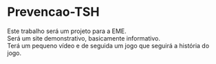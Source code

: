 # Prevencao-TSH

Este trabalho será um projeto para a EME.\
Será um site demonstrativo, basicamente informativo.\
Terá um pequeno vídeo e de seguida um jogo que seguirá a história do jogo.
